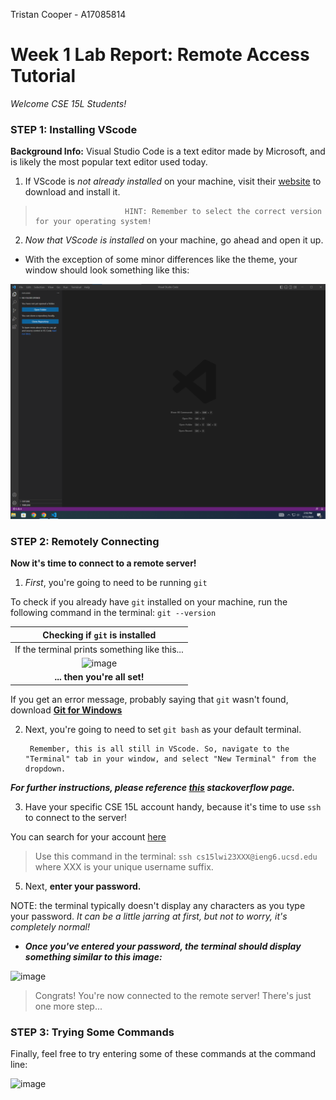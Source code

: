 Tristan Cooper - A17085814
# Week 1 Lab Report: Remote Access Tutorial
*Welcome CSE 15L Students!*

### STEP 1: Installing VScode
__Background Info:__ Visual Studio Code is a text editor made by Microsoft, and is likely the most popular text editor used today.
1. If VScode is *not already installed* on your machine, visit their [website](https://code.visualstudio.com/) to download and install it. 
>                         HINT: Remember to select the correct version for your operating system!
2. *Now that VScode is installed* on your machine, go ahead and open it up. 
- With the exception of some minor differences like the theme, your window should look something like this:

![First VScode screenshot](/blank-vscode-screenshot.jpg "First VScode screenshot")
    

### STEP 2: Remotely Connecting
__Now it's time to connect to a remote server!__
1. *First*, you're going to need to be running `git`

To check if you already have `git` installed on your machine, run the following command in the terminal: 
                                                    `git --version`
                                                    
|Checking if `git` is installed                |
|:--------------------------------------------:|
| If the terminal prints something like this... |
|![image](https://user-images.githubusercontent.com/78113615/211945415-283d76c4-915e-44fb-871c-35e85423100a.png)|
|__... then you're all set!__                   |

If you get an error message, probably saying that `git` wasn't found, download [__Git for Windows__](https://gitforwindows.org/)

2. Next, you're going to need to set `git bash` as your default terminal.
        
        Remember, this is all still in VScode. So, navigate to the "Terminal" tab in your window, and select "New Terminal" from the dropdown.
        
***For further instructions, please reference [this](https://stackoverflow.com/a/50527994) stackoverflow page.***

3. Have your specific CSE 15L account handy, because it's time to use `ssh` to connect to the server!

You can search for your account [here](https://sdacs.ucsd.edu/~icc/index.php)

> Use this command in the terminal: `ssh cs15lwi23XXX@ieng6.ucsd.edu` where XXX is your unique username suffix.

5. Next, __enter your password.__ 

NOTE: the terminal typically doesn't display any characters as you type your password. 
*It can be a little jarring at first, but not to worry, it's completely normal!*

- ***Once you've entered your password, the terminal should display something similar to this image:***


![image](https://user-images.githubusercontent.com/78113615/211948364-9298cd2c-7b1f-4b02-8ee2-7d3fd0c0cb82.png)


> Congrats! You're now connected to the remote server! There's just one more step...

### STEP 3: Trying Some Commands

Finally, feel free to try entering some of these commands at the command line:

![image](https://user-images.githubusercontent.com/78113615/211949180-50ebd59d-79e9-4ab3-995f-70febbf887dd.png)






